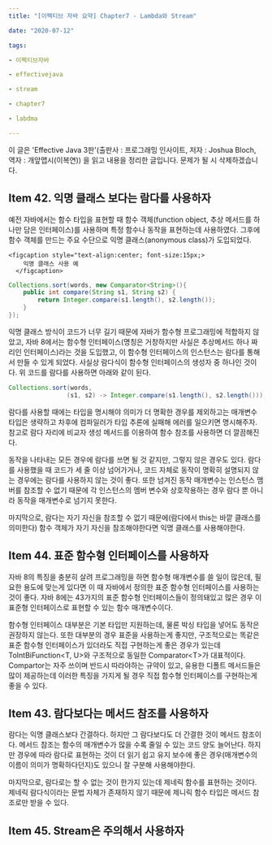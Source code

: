 ```yaml
---
title: "[이펙티브 자바 요약] Chapter7 - Lambda와 Stream"

date: "2020-07-12"

tags:

- 이펙티브자바

- effectivejava

- stream

- chapter7

- labdma

---
```


 이 글은 'Effective Java 3판'(출판사 : 프로그래밍 인사이트, 저자 : Joshua Bloch, 역자 : 개앞맵시(이복연)) 을 읽고 내용을 정리한 글입니다. 문제가 될 시 삭제하겠습니다.

## Item 42. 익명 클래스 보다는 람다를 사용하자 

예전 자바에서는 함수 타입을 표현할 때 함수 객체(function object, 추상 메서드를 하나만 담은 인터페이스)를 사용하며 특정 함수나 동작을 표현하는데 사용하였다. 그후에 함수 객체를 만드는 주요 수단으로 익명 클래스(anonymous class)가 도입되었다. 

```
<figcaption style="text-align:center; font-size:15px;>
    익명 클래스 사용 예
  </figcaption>
```

```java
Collections.sort(words, new Comparator<String>(){
    public int compare(String s1, String s2) {
        return Integer.compare(s1.length(), s2.length());
    }
});

```

 익명 클래스 방식이 코드가 너무 길기 때문에 자바가 함수형 프로그래밍에 적합하지 않았고, 자바 8에서는 함수형 인터페이스(명칭은 거창하지만 사실은 추상메서드 하나 짜리인 인터페이스)라는 것을 도입했고, 이 함수형 인터페이스의 인스턴스는 람다를 통해서 만들 수 있게 되었다. 사실상 람다식이 함수형 인터페이스의 생성자 중 하나인 것이다. 위 코드를 람다를 사용하면 아래와 같이 된다.

 ``` java
 Collections.sort(words,
                 (s1, s2) -> Integer.compare(s1.length(), s2.length()));
 ```

  람다를 사용할 때에는 타입을 명시해야 의미가 더 명확한 경우를 제외하고는 매개변수 타입은 생략하고 차후에 컴파일러가 타입 추론에 실패해 에러를 일으키면 명시해주자. 참고로 람다 자리에 비교자 생성 메서드를 이용하여 함수 참조를 사용하면 더 깔끔해진다.

 동작을 나타내는 모든 경우에 람다를 쓰면 될 것 같지만, 그렇지 않은 경우도 있다. 람다를 사용했을 때 코드가 세 줄 이상 넘어가거나, 코드 자체로 동작이 명확히 설명되지 않는 경우에는 람다를 사용하지 않는 것이 좋다. 또한 넘겨진 동작 매개변수는 인스턴스 맴버를 참조할 수 없기 때문에 각 인스턴스의 멤버 변수와 상호작용하는 경우 람다 뿐 아니라 동작을 매개변수로 넘기지 못한다.

 마지막으로, 람다는 자기 자신을 참조할 수 없기 때문에(람다에서 this는 바깥 클래스를 의미한다) 함수 객체가 자기 자신을 참조해야한다면 익명 클래스를 사용해야한다.



## Item 44. 표준 함수형 인터페이스를 사용하자

자바 8의 특징을 충분히 살려 프로그래밍을 하면 함수형 매개변수를 쓸 일이 많은데,  필요한 용도에 맞는게 있다면 이 때 자바에서 정의한 표준 함수형 인터페이스를 사용하는 것이 좋다.  자바 8에는 43가지의 표준 함수형 인터페이스들이 정의돼있고 많은 경우 이 표준형 인터페이스로 표현할 수 있는 함수 매개변수이다.

 함수형 인터페이스 대부분은 기본 타입만 지원하는데, 물론 박싱 타입을 넣어도 동작은 권장하지 않는다. 또한 대부분의 경우 표준을 사용하는게 좋지만, 구조적으로는 똑같은 표준 함수형 인터페이스가 있더라도 직접 구현하는게 좋은 경우가 있는데 ToIntBiFunction\<T, U\>와 구조적으로 동일한 Comparator\<T\>가 대표적이다. Compartor는 자주 쓰이며 반드시 따라야하는 규약이 있고, 유용한 디폴트 메서드들은 많이 제공하는데 이러한 특징을 가지게 될 경우 직접 함수형 인터페이스를 구현하는게 좋을 수 있다.



## Item 43. 람다보다는 메서드 참조를 사용하자

 람다는 익명 클래스보다 간결하다. 하지만 그 람다보다도 더 간결한 것이 메서드 참조이다. 메서드 참조는 함수의 매개변수가 많을 수록 줄일 수 있는 코드 양도 늘어난다. 하지만 경우에 따라 람다로 표현하는 것이 더 읽기 쉽고 유지 보수에 좋은 경우(매개변수의 이름이 의미가 명확하다던지)도 있으니 잘 구분해 사용해야한다.

 마지막으로, 람다로는 할 수 없는 것이 한가지 있는데 제네릭 함수를 표현하는 것이다. 제네릭 람다식이라는 문법 자체가 존재하지 않기 때문에 제니릭 함수 타입은 메서드 참조로만 받을 수 있다.





## Item 45. Stream은 주의해서 사용하자

 

